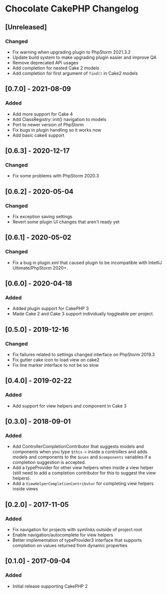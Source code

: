 <!-- Keep a Changelog guide -> https://keepachangelog.com -->

# Chocolate CakePHP Changelog

## [Unreleased]
### Changed
- Fix warning when upgrading plugin to PhpStorm 2021.3.2
- Update build system to make upgrading plugin easier and improve QA
- Remove deprecated API usages
- Add completion for nested Cake 2 models
- Add completion for first argument of `find()` in Cake2 models

## [0.7.0] - 2021-08-09
### Added
- Add more support for Cake 4
- Add ClassRegistry::init() navigation to models
- Port to newer version of PhpStorm
- Fix bugs in plugin handling so it works now
- Add basic cake4 support
 
## [0.6.3] - 2020-12-17
### Changed
- Fix some problems with PhpStorm 2020.3

## [0.6.2] - 2020-05-04
### Changed
- Fix exception saving settings
- Revert some plugin UI changes that aren't ready yet

## [0.6.1] - 2020-05-02
### Changed
- Fix a bug in plugin.xml that caused plugin to be 
incompatible with IntellIJ Ultimate/PhpStorm 2020+.

## [0.6.0] - 2020-04-18
### Added
- Added plugin support for CakePHP 3
- Made Cake 2 and Cake 3 support individually toggleable per project.

## [0.5.0] - 2019-12-16
### Changed
- Fix failures related to settings changed interface on PhpStorm 2019.3
- Fix gutter cake icon to load view on cake2
- Fix line marker interface to not be so slow

## [0.4.0] - 2019-02-22
### Added
- Add support for view helpers and component in Cake 3

## [0.3.0] - 2018-09-01
### Added
- Add ControllerCompletionContributor that suggests models and components when you 
type `$this->` inside a controllers and adds models and components to the `$uses` 
and `$components` variables if a completion suggestion is accepted.
- Add a typeProvider for other view helpers when inside a view helper (still 
need to add a completion contributor for this to suggest the view helpers).
- Add a `ViewHelperCompletionContributor` for completing view helpers inside views

## [0.2.0] - 2017-11-05
### Added
- Fix navigation for projects with symlinks outside of project root 
- Enable navigation/autocomplete for view helpers 
- Better implementation of typeProvider3 interface that supports completion 
on values returned from dynamic properties

## [0.1.0] - 2017-09-04
### Added
- Initial release supporting CakePHP 2
